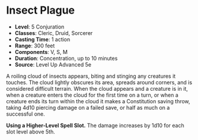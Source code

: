 # Insect Plague

- **Level**: 5 Conjuration
- **Classes**: Cleric, Druid, Sorcerer
- **Casting Time**: 1 action
- **Range**: 300 feet
- **Components**: V, S, M
- **Duration**: Concentration, up to 10 minutes
- **Source**: Level Up Advanced 5e

A roiling cloud of insects appears, biting and stinging any creatures it touches. The cloud lightly obscures its area, spreads around corners, and is considered difficult terrain. When the cloud appears and a creature is in it, when a creature enters the cloud for the first time on a turn, or when a creature ends its turn within the cloud it makes a Constitution saving throw, taking 4d10 piercing damage on a failed save, or half as much on a successful one.

**Using a Higher-Level Spell Slot.** The damage increases by 1d10 for each slot level above 5th.
